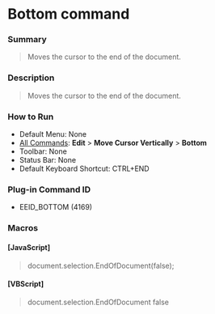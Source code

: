 # Bottom command

### Summary

> Moves the cursor to the end of the document.

### Description

> Moves the cursor to the end of the document.

### How to Run

- Default Menu: None
- [All Commands](../tools/all_commands): **Edit** \> **Move Cursor Vertically**
\> **Bottom**
- Toolbar: None
- Status Bar: None
- Default Keyboard Shortcut: CTRL+END

### Plug-in Command ID

- EEID\_BOTTOM (4169)

### Macros

#### \[JavaScript\]

> document.selection.EndOfDocument(false);

#### \[VBScript\]

> document.selection.EndOfDocument false
